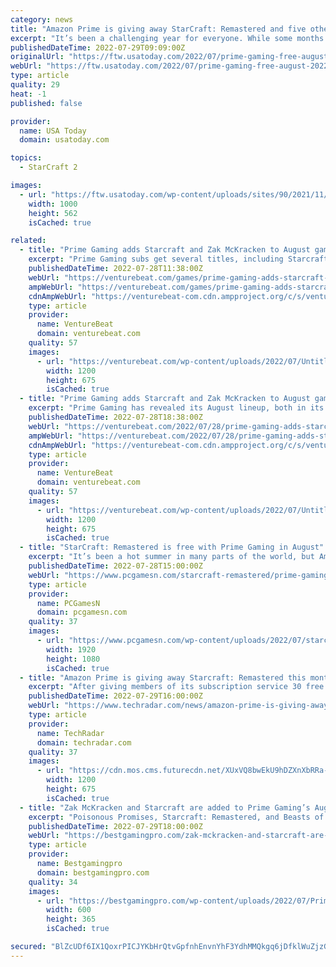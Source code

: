 ```yaml
---
category: news
title: "Amazon Prime is giving away StarCraft: Remastered and five other games for August 2022"
excerpt: "It’s been a challenging year for everyone. While some months are easier than others, at least there are always free video games every so often to (slightly) make up for rough patches. Starting A ..."
publishedDateTime: 2022-07-29T09:09:00Z
originalUrl: "https://ftw.usatoday.com/2022/07/prime-gaming-free-august-2022"
webUrl: "https://ftw.usatoday.com/2022/07/prime-gaming-free-august-2022"
type: article
quality: 29
heat: -1
published: false

provider:
  name: USA Today
  domain: usatoday.com

topics:
  - StarCraft 2

images:
  - url: "https://ftw.usatoday.com/wp-content/uploads/sites/90/2021/11/SkyrimSpecialEditionRiverwood_1465779535_bmp_jpgcopy.jpg?w=1000"
    width: 1000
    height: 562
    isCached: true

related:
  - title: "Prime Gaming adds Starcraft and Zak McKracken to August games lineup"
    excerpt: "Prime Gaming subs get several titles, including Starcraft: Remastered. The Prime Gaming Luna channel, which is free for subscribers, gets gameslike Control and Myst. All launch on the service on ..."
    publishedDateTime: 2022-07-28T11:38:00Z
    webUrl: "https://venturebeat.com/games/prime-gaming-adds-starcraft-and-zak-mckracken-to-august-games-lineup/"
    ampWebUrl: "https://venturebeat.com/games/prime-gaming-adds-starcraft-and-zak-mckracken-to-august-games-lineup/amp/"
    cdnAmpWebUrl: "https://venturebeat-com.cdn.ampproject.org/c/s/venturebeat.com/games/prime-gaming-adds-starcraft-and-zak-mckracken-to-august-games-lineup/amp/"
    type: article
    provider:
      name: VentureBeat
      domain: venturebeat.com
    quality: 57
    images:
      - url: "https://venturebeat.com/wp-content/uploads/2022/07/Untitled.jpg?w=1200&strip=all"
        width: 1200
        height: 675
        isCached: true
  - title: "Prime Gaming adds Starcraft and Zak McKracken to August games lineup"
    excerpt: "Prime Gaming has revealed its August lineup, both in its free games for subs, and the games free to stream on its Luna channel."
    publishedDateTime: 2022-07-28T18:38:00Z
    webUrl: "https://venturebeat.com/2022/07/28/prime-gaming-adds-starcraft-and-zak-mckracken-to-august-games-lineup/"
    ampWebUrl: "https://venturebeat.com/2022/07/28/prime-gaming-adds-starcraft-and-zak-mckracken-to-august-games-lineup/amp/"
    cdnAmpWebUrl: "https://venturebeat-com.cdn.ampproject.org/c/s/venturebeat.com/2022/07/28/prime-gaming-adds-starcraft-and-zak-mckracken-to-august-games-lineup/amp/"
    type: article
    provider:
      name: VentureBeat
      domain: venturebeat.com
    quality: 57
    images:
      - url: "https://venturebeat.com/wp-content/uploads/2022/07/Untitled.jpg?w=1200&strip=all"
        width: 1200
        height: 675
        isCached: true
  - title: "StarCraft: Remastered is free with Prime Gaming in August"
    excerpt: "It’s been a hot summer in many parts of the world, but Amazon Prime members will have a chance to cool off in August with another round of games and in-game content, including the classic sci-fi RTS game StarCraft: Remastered, free with their membership."
    publishedDateTime: 2022-07-28T15:00:00Z
    webUrl: "https://www.pcgamesn.com/starcraft-remastered/prime-gaming-free-games-august-2022"
    type: article
    provider:
      name: PCGamesN
      domain: pcgamesn.com
    quality: 37
    images:
      - url: "https://www.pcgamesn.com/wp-content/uploads/2022/07/starcraft-remastered-prime-gaming-august-protoss.jpg"
        width: 1920
        height: 1080
        isCached: true
  - title: "Amazon Prime is giving away Starcraft: Remastered this month"
    excerpt: "After giving members of its subscription service 30 free games during Prime Day, Amazon is now handing them StarCraft: Remastered. Announced in a blog post (opens in new tab), Pri"
    publishedDateTime: 2022-07-29T16:00:00Z
    webUrl: "https://www.techradar.com/news/amazon-prime-is-giving-away-starcraft-remastered-this-month"
    type: article
    provider:
      name: TechRadar
      domain: techradar.com
    quality: 37
    images:
      - url: "https://cdn.mos.cms.futurecdn.net/XUxVQ8bwEkU9hDZXnXbRRa-1200-80.jpg"
        width: 1200
        height: 675
        isCached: true
  - title: "Zak McKracken and Starcraft are added to Prime Gaming’s August gaming roster"
    excerpt: "Poisonous Promises, Starcraft: Remastered, and Beasts of Maravilla Island are all included in Prime Gaming’s free game library. It’s a diverse selection, with something for everyone. A number of cloud-based games,"
    publishedDateTime: 2022-07-29T18:00:00Z
    webUrl: "https://bestgamingpro.com/zak-mckracken-and-starcraft-are-added-to-prime-gamings-august-gaming-roster/"
    type: article
    provider:
      name: Bestgamingpro
      domain: bestgamingpro.com
    quality: 34
    images:
      - url: "https://bestgamingpro.com/wp-content/uploads/2022/07/Prime-Gaming-adds-Starcraft-and-Zak-McKracken-to-August-games-lineup.png"
        width: 600
        height: 365
        isCached: true

secured: "BlZcUDf6IX1QoxrPICJYKbHrQtvGpfnhEnvnYhF3YdhMMQkgq6jDfklWuZjzGuy4g2NYc292SRB236EAwvWtZLXtlLhcS9aNGZiLB1Wktr7tou1p6KHhNMaX5bzDAW1/G4xzCoRtR310njZnIaohgdFmNmKbia8H+VD5JChkB7RDEzfXFM6fUzccqf4+VK8m1mbOYpzYIocDmbLgZJnWGRVJmVYBOQyMFQKzG9TOISK0+FyRMQttEWPnSZJ6yRL31qISEJMRoREG4Pf7kgu0bRDtejRyHU3OYJmH7/CNnuq330oS63lGlrUmTTJfjJ6hpnZjDfIWfWJsGw9y4Om6V5pBoggsLZlF3gJN3hsBX1k=;7tBiYMra8YlChwZupTCPDQ=="
---
```


